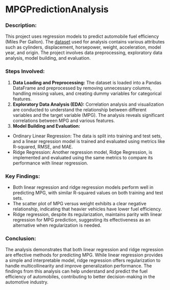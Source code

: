 # MPGPredictionAnalysis

### Description:
This project uses regression models to predict automobile fuel efficiency (Miles Per Gallon). The [dataset](https://www.kaggle.com/datasets/uciml/autompg-dataset) used for analysis contains various attributes such as cylinders, displacement, horsepower, weight, acceleration, model year, and origin. The project involves data preprocessing, exploratory data analysis, model building, and evaluation.

### Steps Involved:
1. **Data Loading and Preprocessing:** The dataset is loaded into a Pandas DataFrame and preprocessed by removing unnecessary columns, handling missing values, and creating dummy variables for categorical features.
2. **Exploratory Data Analysis (EDA):** Correlation analysis and visualization are conducted to understand the relationship between different variables and the target variable (MPG). The analysis reveals significant correlations between MPG and various features.
3. **Model Building and Evaluation:**
  * Ordinary Linear Regression: The data is split into training and test sets, and a linear regression model is trained and evaluated using metrics like R-squared, RMSE, and MAE.
  * Ridge Regression: Another regression model, Ridge Regression, is implemented and evaluated using the same metrics to compare its performance with linear regression.

### Key Findings:
* Both linear regression and ridge regression models perform well in predicting MPG, with similar R-squared values on both training and test sets.
* The scatter plot of MPG versus weight exhibits a clear negative relationship, indicating that heavier vehicles have lower fuel efficiency.
* Ridge regression, despite its regularization, maintains parity with linear regression for MPG prediction, suggesting its effectiveness as an alternative when regularization is needed.

### Conclusion:
The analysis demonstrates that both linear regression and ridge regression are effective methods for predicting MPG. While linear regression provides a simple and interpretable model, ridge regression offers regularization to handle multicollinearity and improve generalization performance. The findings from this analysis can help understand and predict the fuel efficiency of automobiles, contributing to better decision-making in the automotive industry.

